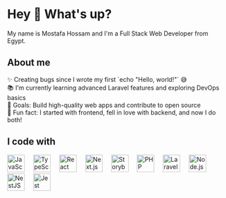 <h1 align="left">Hey 👋 What's up?</h1>
<p align="left">My name is Mostafa Hossam and I'm a Full Stack Web Developer from Egypt.</p>
<h2 align="left">About me</h2>
<p align="left"> ✨ Creating bugs since I wrote my first `echo "Hello, world!"` 😅<br> 📚 I'm currently learning advanced Laravel features and exploring DevOps basics<br> 🎯 Goals: Build high-quality web apps and contribute to open source<br> 🎲 Fun fact: I started with frontend, fell in love with backend, and now I do both! </p>
<h2 align="left">I code with</h2>
<div align="left"> <!-- Frontend --> <img src="https://cdn.jsdelivr.net/gh/devicons/devicon/icons/javascript/javascript-original.svg" height="40" alt="JavaScript" /> <img width="12" /> <img src="https://cdn.jsdelivr.net/gh/devicons/devicon/icons/typescript/typescript-original.svg" height="40" alt="TypeScript" /> <img width="12" /> <img src="https://cdn.jsdelivr.net/gh/devicons/devicon/icons/react/react-original.svg" height="40" alt="React" /> <img width="12" /> <img src="https://cdn.jsdelivr.net/gh/devicons/devicon/icons/nextjs/nextjs-original.svg" height="40" alt="Next.js" /> <img width="12" /> <img src="https://cdn.jsdelivr.net/gh/devicons/devicon/icons/storybook/storybook-original.svg" height="40" alt="Storybook" /> <img width="12" /> <!-- Backend --> <img src="https://cdn.jsdelivr.net/gh/devicons/devicon/icons/php/php-original.svg" height="40" alt="PHP" /> <img width="12" /> <img src="https://cdn.jsdelivr.net/gh/devicons/devicon/icons/laravel/laravel-plain.svg" height="40" alt="Laravel" /> <img width="12" /> <img src="https://cdn.jsdelivr.net/gh/devicons/devicon/icons/nodejs/nodejs-original.svg" height="40" alt="Node.js" /> <img width="12" /> <img src="https://cdn.jsdelivr.net/gh/devicons/devicon/icons/nestjs/nestjs-plain.svg" height="40" alt="NestJS" /> <img width="12" /> <!-- Testing --> <img src="https://cdn.jsdelivr.net/gh/devicons/devicon/icons/jest/jest-plain.svg" height="40" alt="Jest" /> </div>
